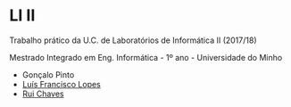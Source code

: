 # LI II
Trabalho prático da U.C. de Laboratórios de Informática II (2017/18)

Mestrado Integrado em Eng. Informática - 1º ano - Universidade do Minho

* Gonçalo Pinto
* [Luís Francisco Lopes]
* [Rui Chaves]

[Luís Francisco Lopes]:https://github.com/chico2911
[Rui Chaves]:https://github.com/ruifchaves